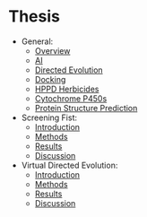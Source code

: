 # Thesis


- General:
    - [Overview](general-overview.md)
    - [AI](general-ai.md)
    - [Directed Evolution](general-directed-evolution.md)
    - [Docking](general-docking.md)
    - [HPPD Herbicides](general-hppds.md)
    - [Cytochrome P450s](general-p450s.md)
    - [Protein Structure Prediction](general-protein-structure-prediction.md)
- Screening Fist:
    - [Introduction](sxfst-introduction.md)
    - [Methods](sxfst-methods.md)
    - [Results](sxfst-results.md)
    - [Discussion](sxfst-discussion.md)
- Virtual Directed Evolution:
    - [Introduction](vde-introduction.md)
    - [Methods](vde-methods.md)
    - [Results](vde-results.md)
    - [Discussion](vde-discussion.md)
